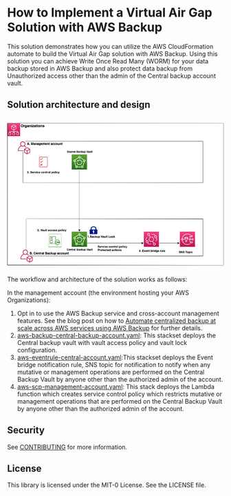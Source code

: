 # How to Implement a Virtual Air Gap Solution with AWS Backup

This solution demonstrates how you can utilize the AWS CloudFormation automate to build the Virtual Air Gap solution with AWS Backup. Using this solution you can achieve Write Once Read Many (WORM) for your data backup stored in AWS Backup and also protect data backup from Unauthorized access other than the admin of the Central backup account vault. 

## Solution architecture and design

## ![](./images/aws-virtual-airgap-solution.jpg)

The workflow and architecture of the solution works as follows:

In the management account (the environment hosting your AWS Organizations):

1. Opt in to use the AWS Backup service and cross-account management features. See the blog post on how to [Automate centralized backup at scale across AWS services using AWS Backup](https://aws.amazon.com/blogs/storage/automate-centralized-backup-at-scale-across-aws-services-using-aws-backup/) for further details.
2. [aws-backup-central-backup-account.yaml](./CloudFormation/aws-backup-central-backup-account.yaml): This stackset deploys the Central backup vault with vault access policy and vault lock configuration. 
3. [aws-eventrule-central-account.yaml](./CloudFormation/aws-eventrule-central-account.yaml):This stackset deploys the Event bridge notification rule, SNS topic for notification to notify when any mutative or management operations are performed on the Central Backup Vault by anyone other than the authorized admin of the account. 
4. [aws-scp-management-account.yaml](./CloudFormation/aws-scp-management-account.yaml): This stack deploys the Lambda function which creates service control policy which restricts mutative or management operations that are performed on the Central Backup Vault by anyone other than the authorized admin of the account.

## Security

See [CONTRIBUTING](CONTRIBUTING.md#security-issue-notifications) for more information.

## License

This library is licensed under the MIT-0 License. See the LICENSE file.